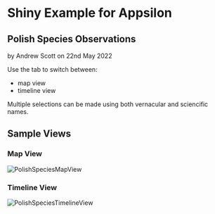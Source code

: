 # Shiny Example for Appsilon
## Polish Species Observations

by Andrew Scott on 22nd May 2022

Use the tab to switch between:
- map view
- timeline view

Multiple selections can be made using both vernacular and sciencific names.

## Sample Views
### Map View
![PolishSpeciesMapView](https://user-images.githubusercontent.com/2172389/169671336-8689eafa-7d68-40d3-a103-3255660ae2fc.PNG)
### Timeline View
![PolishSpeciesTimelineView](https://user-images.githubusercontent.com/2172389/169671357-a8fa4e67-8e6f-4e1f-9a4e-e3d22184f9aa.PNG)
